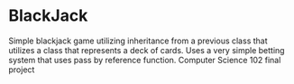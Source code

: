 BlackJack
=========
Simple blackjack game utilizing inheritance from a previous class that utilizes a class that represents a deck of cards.
Uses a very simple betting system that uses pass by reference function.
Computer Science 102 final project
